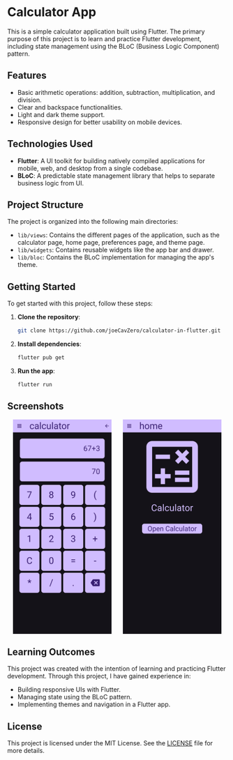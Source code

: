 # Calculator App

This is a simple calculator application built using Flutter. The primary purpose of this project is to learn and practice Flutter development, including state management using the BLoC (Business Logic Component) pattern.

## Features

- Basic arithmetic operations: addition, subtraction, multiplication, and division.
- Clear and backspace functionalities.
- Light and dark theme support.
- Responsive design for better usability on mobile devices.

## Technologies Used

- **Flutter**: A UI toolkit for building natively compiled applications for mobile, web, and desktop from a single codebase.
- **BLoC**: A predictable state management library that helps to separate business logic from UI.

## Project Structure

The project is organized into the following main directories:

- `lib/views`: Contains the different pages of the application, such as the calculator page, home page, preferences page, and theme page.
- `lib/widgets`: Contains reusable widgets like the app bar and drawer.
- `lib/bloc`: Contains the BLoC implementation for managing the app's theme.

## Getting Started

To get started with this project, follow these steps:

1. **Clone the repository**:
   ```sh
   git clone https://github.com/joeCavZero/calculator-in-flutter.git
   ```

2. **Install dependencies**:
   ```sh
   flutter pub get
   ```

3. **Run the app**:
   ```sh
   flutter run
   ```

## Screenshots

<div style="display: flex; justify-content: space-around;">
  <img src="assets/screenshots/01.png" alt="Calculator Page" style="width: 45%;">
  <img src="assets/screenshots/00.png" alt="Home Page" style="width: 45%;">
</div>

## Learning Outcomes

This project was created with the intention of learning and practicing Flutter development. Through this project, I have gained experience in:

- Building responsive UIs with Flutter.
- Managing state using the BLoC pattern.
- Implementing themes and navigation in a Flutter app.

## License

This project is licensed under the MIT License. See the [LICENSE](LICENSE) file for more details.


